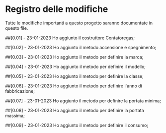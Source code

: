 # Registro delle modifiche
Tutte le modifiche importanti a questo progetto saranno documentate in questo file.

##[0.01] - 23-01-2023
Ho aggiunto il costruttore Contatoregas;

##[0.02] - 23-01-2023
Ho aggiunto il metodo accensione e spegnimento;

##[0.03] - 23-01-2023
Ho aggiunto il metodo per definire la marca;

##[0.04] - 23-01-2023
Ho aggiunto il metodo per definire il modello;

##[0.05] - 23-01-2023
Ho aggiunto il metodo per definire la classe;

##[0.06] - 23-01-2023
Ho aggiunto il metodo per definire l'anno di fabbricazione;

##[0.07] - 23-01-2023
Ho aggiunto il metodo per definire la portata minima;

##[0.08] - 23-01-2023
Ho aggiunto il metodo per definire la portata massima;

##[0.09] - 23-01-2023
Ho aggiunto il metodo per definire il consumo;
